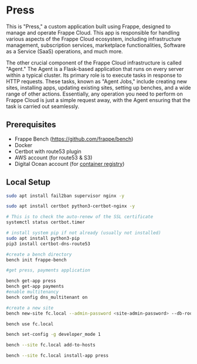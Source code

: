# Press

This is "Press," a custom application built using Frappe, designed to manage and operate Frappe Cloud. This app is responsible for handling various aspects of the Frappe Cloud ecosystem, including infrastructure management, subscription services, marketplace functionalities, Software as a Service (SaaS) operations, and much more.

The other crucial component of the Frappe Cloud infrastructure is called "Agent." The Agent is a Flask-based application that runs on every server within a typical cluster. Its primary role is to execute tasks in response to HTTP requests. These tasks, known as "Agent Jobs," include creating new sites, installing apps, updating existing sites, setting up benches, and a wide range of other actions. Essentially, any operation you need to perform on Frappe Cloud is just a simple request away, with the Agent ensuring that the task is carried out seamlessly.

## Prerequisites
- Frappe Bench (https://github.com/frappe/bench)
- Docker
- Certbot with route53 plugin
- AWS account (for route53 & S3)
- Digital Ocean account (for [container registry](https://www.digitalocean.com/products/container-registry))

## Local Setup

```bash
sudo apt install fail2ban supervisor nginx -y

sudo apt install certbot python3-certbot-nginx -y

# This is to check the auto-renew of the SSL certificate 
systemctl status certbot.timer

# install system pip if not already (usually not installed)
sudo apt install python3-pip
pip3 install certbot-dns-route53

#create a bench directory
bench init frappe-bench

#get press, payments application 

bench get-app press
bench get-app payments
#enable multitenancy 
bench config dns_multitenant on

#create a new site
bench new-site fc.local --admin-password <site-admin-password> --db-root-password <mariadb-root-password>

bench use fc.local

bench set-config -g developer_mode 1

bench --site fc.local add-to-hosts

bench --site fc.local install-app press



```
